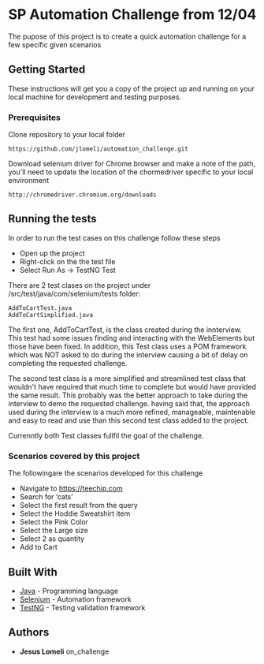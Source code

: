 # SP Automation Challenge from 12/04

The pupose of this project is to create a quick automation challenge for a few specific given scenarios

## Getting Started

These instructions will get you a copy of the project up and running on your local machine for development and testing purposes. 

### Prerequisites

Clone repository to your local folder
```
https://github.com/jlomeli/automation_challenge.git
```
Download selenium driver for Chrome browser and make a note of the path, you'll need to update the location of the chormedriver specific to your local environment
```
http://chromedriver.chromium.org/downloads
```

## Running the tests

In order to run the test cases on this challenge follow these steps
* Open up the project
* Right-click on the the test file
* Select Run As -> TestNG Test

There are 2 test clases on the project under /src/test/java/com/selenium/tests folder:
```
AddToCartTest.java
AddToCartSimplified.java
```
The first one, AddToCartTest, is the class created during the innterview. This test had some issues finding and interacting with the WebElements but those have been fixed. In addition, this Test class uses a POM framework which was NOT asked to do during the interview causing a bit of delay on completing the requested challenge.

The second test class is a more simplified and streamlined test class that wouldn't have required that much time to complete but would have provided the same result. This probably was the better approach to take during the interview to demo the requested challenge. having said that, the approach used during the interview is a much more refined, manageable, maintenable and easy to read and use than this second test class added to the project.

Currenntly both Test classes fullfil the goal of the challenge.

### Scenarios covered by this project

The followingare the scenarios developed for this challenge

* Navigate to https://teechip.com
* Search for ‘cats’
* Select the first result from the query
* Select the Hoddie Sweatshirt item
* Select the Pink Color
* Select the Large size
* Select 2 as quantity
* Add to Cart

## Built With

* [Java](https://www.java.com/en/download/) - Programming language
* [Selenium](https://www.seleniumhq.org/) - Automation framework
* [TestNG](https://testng.org/doc/index.html) - Testing validation framework

## Authors

* **Jesus Lomeli** 
on_challenge
